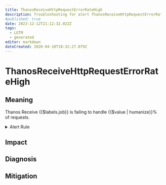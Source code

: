 ```yaml
---
title: ThanosReceiveHttpRequestErrorRateHigh
description: Troubleshooting for alert ThanosReceiveHttpRequestErrorRateHigh
#published: true
date: 2023-12-12T21:12:32.022Z
tags: 
  - LGTM
  - generated
editor: markdown
dateCreated: 2020-04-10T18:32:27.079Z
---
```


# ThanosReceiveHttpRequestErrorRateHigh

## Meaning
[//]: # "Short paragraph that explains what the alert means"
Thanos Receive {{$labels.job}} is failing to handle {{$value | humanize}}% of requests.

<details>
  <summary>Alert Rule</summary>

{{% rule "thanos/thanos-receiver.yml" "ThanosReceiveHttpRequestErrorRateHigh" %}}

<!-- Rule when generated

```yaml
alert: ThanosReceiveHttpRequestErrorRateHigh
expr: (sum by (job) (rate(http_requests_total{code=~"5..", job=~".*thanos-receive.*", handler="receive"}[5m]))/  sum by (job) (rate(http_requests_total{job=~".*thanos-receive.*", handler="receive"}[5m]))) * 100 > 5
for: 5m
labels:
    severity: critical
annotations:
    summary: Thanos Receive Http Request Error Rate High (instance {{ $labels.instance }})
    description: |-
        Thanos Receive {{$labels.job}} is failing to handle {{$value | humanize}}% of requests.
          VALUE = {{ $value }}
          LABELS = {{ $labels }}
    runbook: https://github.com/srerun/prometheus-alerts/blob/main/content/runbooks/thanos-receiver/ThanosReceiveHttpRequestErrorRateHigh.md

```

-->

</details>


## Impact
[//]: # "What could / will happen if the alert is not addressed"



## Diagnosis
[//]: # "Steps to take to identify the cause of the problem"



## Mitigation
[//]: # "The steps necessary to resolve the alert"
